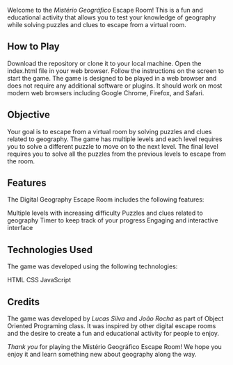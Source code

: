 Welcome to the _Mistério Geográfico_ Escape Room! This is a fun and educational activity that allows you to test your knowledge of geography while solving puzzles and clues to escape from a virtual room.

## How to Play

Download the repository or clone it to your local machine.
Open the index.html file in your web browser.
Follow the instructions on the screen to start the game.
The game is designed to be played in a web browser and does not require any additional software or plugins. It should work on most modern web browsers including Google Chrome, Firefox, and Safari.

## Objective

Your goal is to escape from a virtual room by solving puzzles and clues related to geography. The game has multiple levels and each level requires you to solve a different puzzle to move on to the next level. The final level requires you to solve all the puzzles from the previous levels to escape from the room.

## Features

The Digital Geography Escape Room includes the following features:

Multiple levels with increasing difficulty
Puzzles and clues related to geography
Timer to keep track of your progress
Engaging and interactive interface

## Technologies Used

The game was developed using the following technologies:

HTML
CSS
JavaScript

## Credits

The game was developed by _Lucas Silva_ and _João Rocha_ as part of Object Oriented Programing class. It was inspired by other digital escape rooms and the desire to create a fun and educational activity for people to enjoy.

_Thank you_ for playing the Mistério Geográfico Escape Room! We hope you enjoy it and learn something new about geography along the way.
